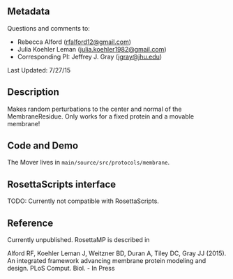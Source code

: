 ## Metadata

Questions and comments to:

- Rebecca Alford (rfalford12@gmail.com)
- Julia Koehler Leman (julia.koehler1982@gmail.com)
- Corresponding PI: Jeffrey J. Gray (jgray@jhu.edu)

Last Updated: 7/27/15

## Description

Makes random perturbations to the center and normal of the MembraneResidue. Only works for a fixed protein and a movable membrane!

## Code and Demo

The Mover lives in `main/source/src/protocols/membrane`.

## RosettaScripts interface

TODO: Currently not compatible with RosettaScripts. 

## Reference

Currently unpublished. RosettaMP is described in 

Alford RF, Koehler Leman J, Weitzner BD, Duran A, Tiley DC, Gray JJ (2015). An integrated framework advancing membrane protein modeling and design. PLoS Comput. Biol. - In Press

